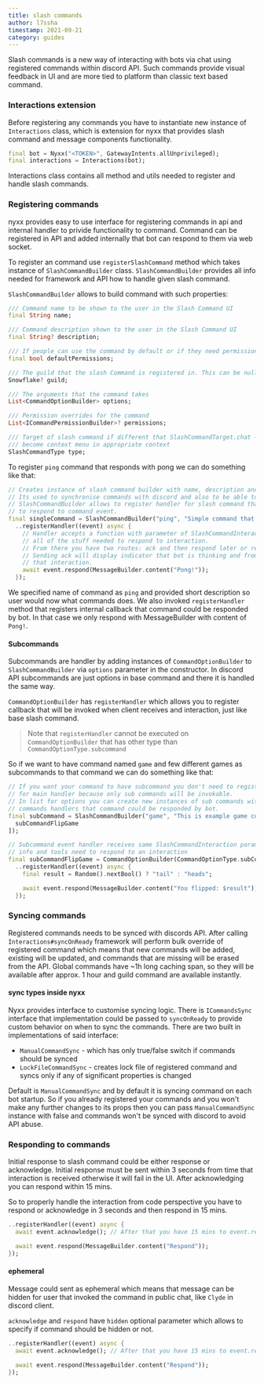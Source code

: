 ```yaml
---
title: slash commands
author: l7ssha
timestamp: 2021-09-21
category: guides
---
```


Slash commands is a new way of interacting with bots via chat using registered commands within discord API.
Such commands provide visual feedback in UI and are more tied to platform than classic text based command.

### Interactions extension

Before registering any commands you have to instantiate new instance of `Interactions` class, which is extension for
nyxx that provides slash command and message components functionality. 

```dart
final bot = Nyxx("<TOKEN>", GatewayIntents.allUnprivileged);
final interactions = Interactions(bot);
```

Interactions class contains all method and utils needed to register and handle slash commands.

### Registering commands

nyxx provides easy to use interface for registering commands in api and internal handler to privide functionality
to command. Command can be registered in API and added internally that bot can respond to them via web socket.

To register an command use `registerSlashCommand` method which takes instance of `SlashCommandBuilder` class.
`SlashCommandBuilder` provides all info needed for framework and API how to handle given slash command.

`SlashCommandBuilder` allows to build command with such properties:
```dart
/// Command name to be shown to the user in the Slash Command UI
final String name;

/// Command description shown to the user in the Slash Command UI
final String? description;

/// If people can use the command by default or if they need permissions to use it.
final bool defaultPermissions;

/// The guild that the slash Command is registered in. This can be null if its a global command.
Snowflake? guild;

/// The arguments that the command takes
List<CommandOptionBuilder> options;

/// Permission overrides for the command
List<ICommandPermissionBuilder>? permissions;

/// Target of slash command if different that SlashCommandTarget.chat - slash command will
/// become context menu in appropriate context
SlashCommandType type;
```

To register `ping` command that responds with pong we can do something like that:
```dart
// Creates instance of slash command builder with name, description and sub options.
// Its used to synchronise commands with discord and also to be able to respond to them.
// SlashCommandBuilder allows to register handler for slash command that you will be able
// to respond to command event.
final singleCommand = SlashCommandBuilder("ping", "Simple command that responds with `pong`", [])
  ..registerHandler((event) async {
    // Handler accepts a function with parameter of SlashCommandInteraction which contains
    // all of the stuff needed to respond to interaction.
    // From there you have two routes: ack and then respond later or respond immediately without ack.
    // Sending ack will display indicator that bot is thinking and from there you will have 15 mins to respond to
    // that interaction.
    await event.respond(MessageBuilder.content("Pong!"));
  });
```

We specified name of command as `ping` and provided short description so user would now what commands does. We also invoked
`registerHandler` method that registers internal callback that command could be responded by bot. In that case we only
respond with MessageBuilder with content of `Pong!`.

#### Subcommands

Subcommands are handler by adding instances of `CommandOptionBuilder` to `SlashCommandBuilder` via `options` parameter
in the constructor. In discord API subcommands are just options in base command and there it is handled the same way.

`CommandOptionBuilder` has `registerHandler` which allows you to register callback that will be invoked when client
receives and interaction, just like base slash command.

> Note that `registerHandler` cannot be executed on `CommandOptionBuilder` that has other type than `CommandOptionType.subcommand`

So if we want to have command named `game` and few different games as subcommands to that command we can do something like that:
```dart
// If you want your command to have subcommand you don't need to register handler
// for main handler because only sub commands will be invokable.
// In list for options you can create new instances of sub commands with
// commands handlers that command could be responded by bot.
final subCommand = SlashCommandBuilder("game", "This is example game command", [
  subCommandFlipGame
]);

// Subcommand event handler receives same SlashCommandInteraction parameter with all
// info and tools need to respond to an interaction
final subCommandFlipGame = CommandOptionBuilder(CommandOptionType.subCommand, "coinflip", "Coin flip game")
  ..registerHandler((event) async {
    final result = Random().nextBool() ? "tail" : "heads";

    await event.respond(MessageBuilder.content("You flipped: $result"));
  });
```

### Syncing commands

Registered commands needs to be synced with discords API. After calling `Interactions#syncOnReady` framework 
will perform bulk override of registered command which means that new commands will be added, existing will be updated,
and commands that are missing will be erased from the API. Global commands have ~1h long caching span, so they will 
be available after approx. 1 hour and guild command are available instantly.

#### sync types inside nyxx

Nyxx provides interface to customise syncing logic. There is `ICommandsSync` interface that implementation could be 
passed to `syncOnReady` to provide custom behavior on when to sync the commands. There are two built in implementations
of said interface: 
 - `ManualCommandSync` - which has only true/false switch if commands should be synced
 - `LockFileCommandSync` - creates lock file of registered command and syncs only if any of significant properties is changed

Default is `ManualCommandSync` and by default it is syncing command on each bot startup. So if you already registered your commands
and you won't make any further changes to its props then you can pass `ManualCommandSync` instance with false and commands
won't be synced with discord to avoid API abuse.

### Responding to commands

Initial response to slash command could be either response or acknowledge. Initial response must be sent within 3 seconds
from time that interaction is received otherwise it will fail in the UI. After acknowledging you can respond within 15 mins.

So to properly handle the interaction from code perspective you have to respond or acknowledge in 3 seconds and then respond in 15 mins.

```dart
..registerHandler((event) async {
  await event.acknowledge(); // After that you have 15 mins to event.respond

  await event.respond(MessageBuilder.content("Respond"));
});
```

#### ephemeral

Message could sent as ephemeral which means that message can be hidden for user that invoked the command in public chat,
like `Clyde` in discord client. 

`acknowledge` and `respond` have `hidden` optional parameter which allows to specify if command should be hidden or not.

```dart
..registerHandler((event) async {
  await event.acknowledge(); // After that you have 15 mins to event.respond

  await event.respond(MessageBuilder.content("Respond"));
});
```
